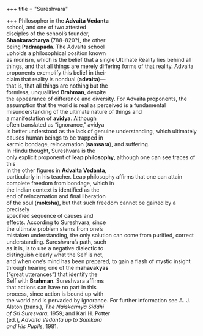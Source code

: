 +++
title = "Sureshvara"

+++
Philosopher in the **Advaita Vedanta**  
school, and one of two attested  
disciples of the school’s founder,  
**Shankaracharya** (788–820?), the other  
being **Padmapada**. The Advaita school  
upholds a philosophical position known  
as monism, which is the belief that a single Ultimate Reality lies behind all  
things, and that all things are merely differing forms of that reality. Advaita proponents exemplify this belief in their  
claim that reality is nondual (**advaita**)—  
that is, that all things are nothing but the  
formless, unqualified **Brahman**, despite  
the appearance of difference and diversity. For Advaita proponents, the  
assumption that the world is real as perceived is a fundamental misunderstanding of the ultimate nature of things and  
a manifestation of **avidya**. Although  
often translated as “ignorance,” avidya  
is better understood as the lack of genuine understanding, which ultimately  
causes human beings to be trapped in  
karmic bondage, reincarnation (**samsara**), and suffering.  
In Hindu thought, Sureshvara is the  
only explicit proponent of **leap philosophy**, although one can see traces of this  
in the other figures in **Advaita Vedanta**,  
particularly in his teacher. Leap philosophy affirms that one can attain complete freedom from bondage, which in  
the Indian context is identified as the  
end of reincarnation and final liberation  
of the soul (**moksha**), but that such freedom cannot be gained by a precisely  
specified sequence of causes and  
effects. According to Sureshvara, since  
the ultimate problem stems from one’s  
mistaken understanding, the only solution can come from purified, correct  
understanding. Sureshvara’s path, such  
as it is, is to use a negative dialectic to  
distinguish clearly what the Self is not,  
and when one’s mind has been prepared, to gain a flash of mystic insight  
through hearing one of the **mahavakyas**  
(“great utterances”) that identify the  
Self with **Brahman**. Sureshvara affirms  
that actions can have no part in this  
process, since action is bound up with  
the world and is pervaded by ignorance. For further information see A. J.  
Alston (trans.), *The Naiskarmya Siddhi*  
*of Sri Suresvara*, 1959; and Karl H. Potter  
(ed.), *Advaita Vedanta up to Samkara*  
*and His Pupils*, 1981.